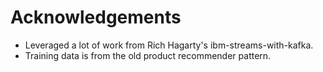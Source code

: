 
# Acknowledgements

* Leveraged a lot of work from Rich Hagarty's ibm-streams-with-kafka.
* Training data is from the old product recommender pattern.
